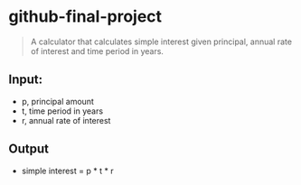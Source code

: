 # github-final-project

> A calculator that calculates simple interest given principal, annual rate of interest and time period in years.

## Input:
- p, principal amount
- t, time period in years
- r, annual rate of interest

## Output
- simple interest = p * t * r
